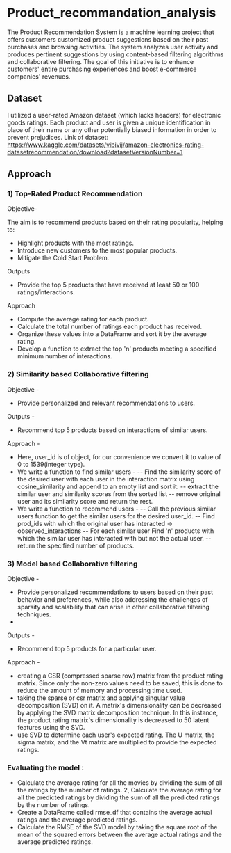 # Product_recommandation_analysis
The Product Recommendation System is a machine learning project that offers customers customized product suggestions based on their past purchases and browsing activities. The system analyzes user activity and produces pertinent suggestions by using content-based filtering algorithms and collaborative filtering. The goal of this initiative is to enhance customers' entire purchasing experiences and boost e-commerce companies' revenues.

## Dataset
I utilized a user-rated Amazon dataset (which lacks headers) for electronic goods ratings. Each product and user is given a unique identification in place of their name or any other potentially biased information in order to prevent prejudices.
Link of dataset: https://www.kaggle.com/datasets/vibivij/amazon-electronics-rating-datasetrecommendation/download?datasetVersionNumber=1

## Approach
### 1) Top-Rated Product Recommendation
Objective- 

The aim is to recommend products based on their rating popularity, helping to:

- Highlight products with the most ratings.
- Introduce new customers to the most popular products.
- Mitigate the Cold Start Problem.

Outputs
- Provide the top 5 products that have received at least 50 or 100 ratings/interactions.

Approach

- Compute the average rating for each product.
- Calculate the total number of ratings each product has received.
- Organize these values into a DataFrame and sort it by the average rating.
- Develop a function to extract the top 'n' products meeting a specified minimum number of interactions.

### 2) Similarity based Collaborative filtering
Objective -
- Provide personalized and relevant recommendations to users.

Outputs -
- Recommend top 5 products based on interactions of similar users.

Approach -
- Here, user_id is of object, for our convenience we convert it to value of 0 to 1539(integer type).
- We write a function to find similar users -
-- Find the similarity score of the desired user with each user in the interaction matrix using cosine_similarity and append to an empty list and sort it.
-- extract the similar user and similarity scores from the sorted list
-- remove original user and its similarity score and return the rest.
- We write a function to recommend users -
-- Call the previous similar users function to get the similar users for the desired user_id.
-- Find prod_ids with which the original user has interacted -> observed_interactions
-- For each similar user Find 'n' products with which the similar user has interacted with but not the actual user.
-- return the specified number of products.

### 3) Model based Collaborative filtering

Objective -
- Provide personalized recommendations to users based on their past behavior and preferences, while also addressing the challenges of sparsity and scalability that can arise in other collaborative filtering techniques.
- 
Outputs -
- Recommend top 5 products for a particular user.
  
Approach -

- creating a CSR (compressed sparse row) matrix from the product rating matrix. Since only the non-zero values need to be saved, this is done to reduce the amount of memory and processing time used.
- taking the sparse or csr matrix and applying singular value decomposition (SVD) on it. A matrix's dimensionality can be decreased by applying the SVD matrix decomposition technique. In this instance, the product rating matrix's dimensionality is decreased to 50 latent features using the SVD.
- use SVD to determine each user's expected rating. The U matrix, the sigma matrix, and the Vt matrix are multiplied to provide the expected ratings.

### Evaluating the model :
- Calculate the average rating for all the movies by dividing the sum of all the ratings by the number of ratings. 2, Calculate the average rating for all the predicted ratings by dividing the sum of all the predicted ratings by the number of ratings.
- Create a DataFrame called rmse_df that contains the average actual ratings and the average predicted ratings.
- Calculate the RMSE of the SVD model by taking the square root of the mean of the squared errors between the average actual ratings and the average predicted ratings.
